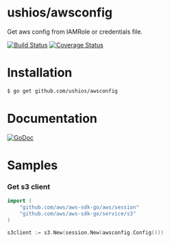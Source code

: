 ushios/awsconfig
=================

Get aws config from IAMRole or credentials file.


[![Build Status](https://travis-ci.org/ushios/awsconfig.svg?branch=master)](https://travis-ci.org/ushios/awsconfig)
[![Coverage Status](https://coveralls.io/repos/github/ushios/awsconfig/badge.svg?branch=master)](https://coveralls.io/github/ushios/awsconfig?branch=master)


Installation
=============

```bash
$ go get github.com/ushios/awsconfig
```

Documentation
==============

[![GoDoc](https://godoc.org/github.com/ushios/awsconfig?status.svg)](https://godoc.org/github.com/ushios/awsconfig)


Samples
=======


### Get s3 client

```go
import (
	"github.com/aws/aws-sdk-go/aws/session"
	"github.com/aws/aws-sdk-go/service/s3"
)

s3client := s3.New(session.New(awsconfig.Config()))
```
